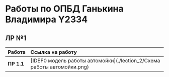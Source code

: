 # Работы по ОПБД Ганькина Владимира Y2334 #


## ЛР №1 ##

| Работа      | Ссылка на работу                                                       |
|:------------|:-----------------------------------------------------------------------|
| **ПР 1.1**  | [IDEF0 модель работы автомойки](./lection_2/Схема работы автомойки.png)|

